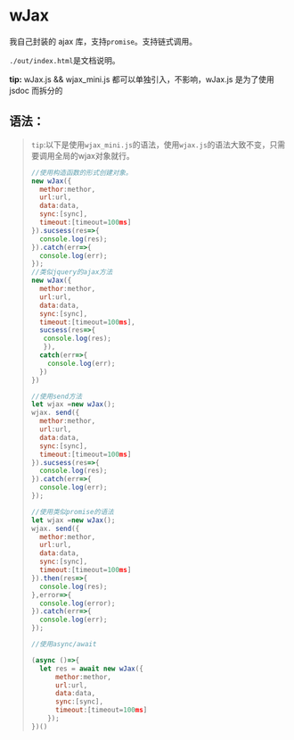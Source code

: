 # wJax

我自己封装的 ajax 库，支持`promise`。支持链式调用。

`./out/index.html`是文档说明。

**tip:** wJax.js && wjax_mini.js 都可以单独引入，不影响，wJax.js 是为了使用 jsdoc 而拆分的

## 语法：

> `tip`:以下是使用`wjax_mini.js`的语法，使用`wjax.js`的语法大致不变，只需要调用全局的wjax对象就行。
>
> ```js
> //使用构造函数的形式创建对象。
> new wJax({
>   methor:methor,
>   url:url,
>   data:data,
>   sync:[sync],
>   timeout:[timeout=100ms]
> }).sucsess(res=>{
>   console.log(res);
> }).catch(err=>{
>   console.log(err);
> });
> //类似jquery的ajax方法
> new wJax({
>   methor:methor,
>   url:url,
>   data:data,
>   sync:[sync],
>   timeout:[timeout=100ms],
>   sucsess(res=>{
>    console.log(res);        
>    }),
>   catch(err=>{
> 	  console.log(err);
> 	})
> })
> 
> //使用send方法
> let wjax =new wJax();
> wjax. send({
>   methor:methor,
>   url:url,
>   data:data,
>   sync:[sync],
>   timeout:[timeout=100ms]
> }).sucsess(res=>{
>   console.log(res);
> }).catch(err=>{
>   console.log(err);
> });
> 
> //使用类似promise的语法
> let wjax =new wJax();
> wjax. send({
>   methor:methor,
>   url:url,
>   data:data,
>   sync:[sync],
>   timeout:[timeout=100ms]
> }).then(res=>{
>   console.log(res);
> },error=>{
> 	console.log(error);
> }).catch(err=>{
>   console.log(err);
> });
> 
> //使用async/await
> 
> (async ()=>{
>   let res = await new wJax({
>       methor:methor,
>       url:url,
>       data:data,
>       sync:[sync],
>       timeout:[timeout=100ms]
>     });
> })()
> ```
